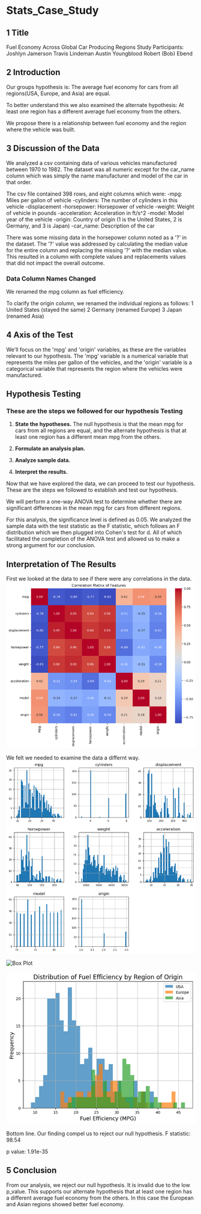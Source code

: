 # Stats_Case_Study
## 1 Title
Fuel Economy Across Global Car Producing Regions
    Study Participants:
    Joshlyn Jamerson
    Travis Lindeman
    Austin Youngblood
    Robert (Bob) Ebend

## 2 Introduction
Our groups hypothesis is: The average fuel economy for cars from all regions(USA, Europe, and Asia) are equal. 

To better understand this we also examined the alternate hypothesis: At least one region has a different average fuel economy from the others.

We propose there is a relationship between fuel economy and the region where the vehicle was built.

## 3 Discussion of the Data
We analyzed a csv containing data of various vehicles manufactured between 1970 to 1982. The dataset was all numeric except for the car_name column which was simply the name manufacturer and model of the car in that order.

The csv file contained 398 rows, and eight columns which were:
    -mpg: Miles per gallon of vehicle
    -cylinders: The number of cylinders in this vehicle
    -displacement
    -horsepower: Horsepower of vehicle
    -weight: Weight of vehicle in pounds
    -acceleration: Acceleration in ft/s^2
    -model: Model year of the vehicle
    -origin: Country of origin (1 is the United States, 2 is Germany, and 3 is Japan)
    -car_name: Description of the car

There was some missing data in the horsepower column noted as a '?' in the dataset. The '?' value was addressed by calculating the median value for the entire column and replacing the missing '?' with the median value. This resulted in a column with complete values and replacements values that did not impact the overall outcome.

### Data Column Names Changed
We renamed the mpg column as fuel efficiency. 

To clarify the origin column, we renamed the individual regions as follows:
    1 United States (stayed the same)
    2 Germany (renamed Europe)
    3 Japan (renamed Asia)


## 4 Axis of the Test
We'll focus on the 'mpg' and 'origin' variables, as these are the variables relevant to our hypothesis. The 'mpg' variable is a numerical variable that represents the miles per gallon of the vehicles, and the 'origin' variable is a categorical variable that represents the region where the vehicles were manufactured.

## Hypothesis Testing

### These are the steps we followed for our hypothesis Testing

1. **State the hypotheses.** The null hypothesis is that the mean mpg for cars from all regions are equal, and the alternate hypothesis is that at least one region has a different mean mpg from the others.

2. **Formulate an analysis plan.** 

3. **Analyze sample data.** 

4. **Interpret the results.**

Now that we have explored the data, we can proceed to test our hypothesis. These are the steps we followed to establish and test our hypothesis. 

We will perform a one-way ANOVA test to determine whether there are significant differences in the mean mpg for cars from different regions.

For this analysis, the significance level is defined as 0.05. We analyzed the sample data with the test statistic as the F statistic, which follows an F distribution which we then plugged into Cohen's test for d. All of which facilitated the completion of the ANOVA test and allowed us to make a strong argument for our conclusion.

## Interpretation of The Results
First we looked at the data to see if there were any correlations in the data.
![Correlation Heatmap Matrix](<images/Correlation Heatmap Matrix.png>)

We felt we needed to examine the data a differnt way.
![Multi hist plot](<images/multi hist.png>)

![Box Plot](fc90d957-1492-4ff3-af6d-951b24330c65.png)

![Distribution of Fuel Efficiency](<images/Dist of Fuel Efficiency.png>)

Bottom line. Our finding compel us to reject our null hypothesis.
F statistic: 98.54

p value: 1.91e-35

## 5 Conclusion
From our analysis, we reject our null hypothesis. It is invalid due to the low p_value. This supports our alternate hypothesis that at least one region has a different average fuel economy from the others. In this case the European and Asian regions showed better fuel economy. 

